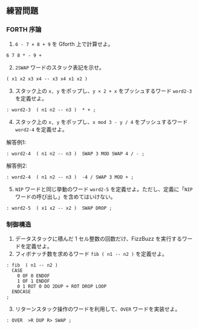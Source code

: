 ## 練習問題

### FORTH 序論

1. ``6 - 7 × 8 + 9`` を Gforth 上で計算せよ。

```
6 7 8 * - 9 +
```

2. ``2SWAP`` ワードのスタック表記を示せ。

```
( x1 x2 x3 x4 -- x3 x4 x1 x2 )
```

3. スタック上の ``x, y`` をポップし、``y × 2 + x`` をプッシュするワード ``word2-3`` を定義せよ。

```
: word2-3  ( n1 n2 -- n3 )  * + ;
```

4. スタック上の ``x, y`` をポップし、``x mod 3 - y / 4`` をプッシュするワード ``word2-4`` を定義せよ。

解答例1:

```
: word2-4  ( n1 n2 -- n3 )  SWAP 3 MOD SWAP 4 / - ;
```

解答例2:

```
: word2-4  ( n1 n2 -- n3 )  -4 / SWAP 3 MOD + ;
```

5. ``NIP`` ワードと同じ挙動のワード ``word2-5`` を定義せよ。ただし、定義に「``NIP`` ワードの呼び出し」を含めてはいけない。

```
: word2-5  ( x1 x2 -- x2 )  SWAP DROP ;
```

### 制御構造

1. データスタックに積んだ 1 セル整数の回数だけ、FizzBuzz を実行するワードを定義せよ。
2. フィボナッチ数を求めるワード ``fib ( n1 -- n2 )`` を定義せよ。

```
: fib  ( n1 -- n2 )
  CASE
    0 OF 0 ENDOF
    1 OF 1 ENDOF
    0 1 ROT 0 DO 2DUP + ROT DROP LOOP
  ENDCASE
;
```

3. リターンスタック操作のワードを利用して、``OVER`` ワードを実装せよ。

```
: OVER  >R DUP R> SWAP ;
```
